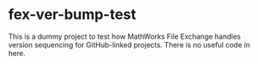 # fex-ver-bump-test

This is a dummy project to test how MathWorks File Exchange handles version sequencing for GitHub-linked projects. There is no useful code in here.
